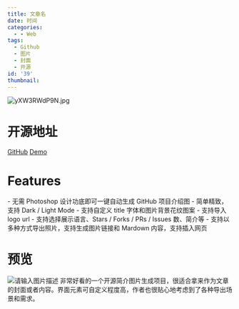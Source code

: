 ```yaml
---
title: 文章名
date: 时间
categories:
  - - Web
tags:
  - Github
  - 图片
  - 封面
  - 开源
id: '39'
thumbnail:
---
```



![yXW3RWdP9N.jpg](https://cdn.uzz5.com/imgs/2021/02/28/dDaC7uB9.webp "yXW3RWdP9N.jpg")

# 开源地址

[GitHub](https://github.com/wei/socialify) [Demo](http://socialify.git.ci/)

# Features

\- 无需 Photoshop 设计功底即可一键自动生成 GitHub 项目介绍图 - 简单精致，支持 Dark / Light Mode - 支持自定义 title 字体和图片背景花纹图案 - 支持导入 logo url - 支持选择展示语言、Stars / Forks / PRs / Issues 数、简介等 - 支持以多种方式导出照片，支持生成图片链接和 Mardown 内容，支持插入网页

# 预览

![请输入图片描述](https://cdn.uzz5.com/imgs/2021/02/28/qoLolnpd.webp "请输入图片描述") 非常好看的一个开源简介图片生成项目，很适合拿来作为文章的封面或者内容。界面元素可自定义程度高，作者也很贴心地考虑到了各种导出场景和需求。